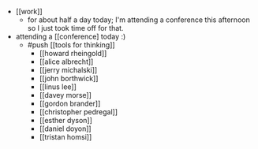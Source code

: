 - [[work]]
  - for about half a day today; I'm attending a conference this afternoon so I just took time off for that.
- attending a [[conference] today :)
  - #push [[tools for thinking]]
    - [[howard rheingold]]
    - [[alice albrecht]]
    - [[jerry michalski]]
    - [[john borthwick]]
    - [[linus lee]]
    - [[davey morse]]
    - [[gordon brander]]
    - [[christopher pedregal]]
    - [[esther dyson]]
    - [[daniel doyon]]
    - [[tristan homsi]]
